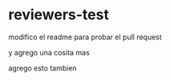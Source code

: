 # reviewers-test

modifico el readme para probar el pull request

y agrego una cosita mas

agrego esto tambien
